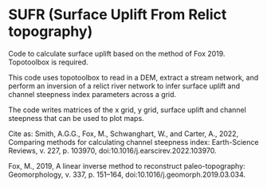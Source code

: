 # SUFR (Surface Uplift From Relict topography)
Code to calculate surface uplift based on the method of Fox 2019. Topotoolbox is required.

This code uses topotoolbox to read in a DEM, extract a stream network, and perform an inversion of a relict river network to infer surface uplift and channel steepness index parameters across a grid.

The code writes matrices of the x grid, y grid, surface uplift and channel steepness that can be used to plot maps. 

Cite as:
Smith, A.G.G., Fox, M., Schwanghart, W., and Carter, A., 2022, Comparing methods for calculating channel steepness index: Earth-Science Reviews, v. 227, p. 103970, doi:10.1016/j.earscirev.2022.103970.

Fox, M., 2019, A linear inverse method to reconstruct paleo-topography: Geomorphology, v. 337, p. 151–164, doi:10.1016/j.geomorph.2019.03.034.


